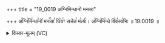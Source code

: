 +++
title = "19_0019 अग्निमिन्धानो मनसा"

+++
अ꣣ग्नि꣡मि꣢न्धा꣣नो꣡ मन꣢꣯सा꣣ धि꣡य꣢ꣳ सचेत꣣ म꣡र्त्यः꣢। अ꣣ग्नि꣡मि꣢न्धे वि꣣व꣡स्व꣢भिः ॥ 19:0019 ॥

<details><summary>विस्वर-मूलम् (VC)</summary>

अग्निमिन्धानो मनसा धियꣳ सचेत मर्त्यः । अग्निमिन्धे विवस्वभिः ॥१९॥
</details>